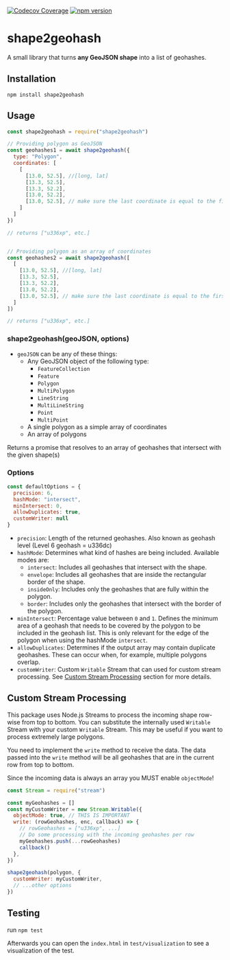 [![Codecov Coverage](https://img.shields.io/codecov/c/github/marcelreppi/shape2geohash/master.svg?style=flat-square)](https://codecov.io/gh/marcelreppi/shape2geohash/)
[![npm version](https://badge.fury.io/js/shape2geohash.svg)](https://badge.fury.io/js/shape2geohash)

# shape2geohash

A small library that turns **any GeoJSON shape** into a list of geohashes.


## Installation

```
npm install shape2geohash
```

## Usage

```js
const shape2geohash = require("shape2geohash")

// Providing polygon as GeoJSON
const geohashes1 = await shape2geohash({
  type: "Polygon",
  coordinates: [
    [
      [13.0, 52.5], //[long, lat]
      [13.3, 52.5],
      [13.3, 52.2],
      [13.0, 52.2],
      [13.0, 52.5], // make sure the last coordinate is equal to the first one
    ]
  ]
})

// returns ["u336xp", etc.]


// Providing polygon as an array of coordinates
const geohashes2 = await shape2geohash([
  [
    [13.0, 52.5], //[long, lat]
    [13.3, 52.5],
    [13.3, 52.2],
    [13.0, 52.2],
    [13.0, 52.5], // make sure the last coordinate is equal to the first one
  ]
])

// returns ["u336xp", etc.]
```

### shape2geohash(geoJSON, options)

* `geoJSON` can be any of these things:
  * Any GeoJSON object of the following type:
    * `FeatureCollection`
    * `Feature`
    * `Polygon`
    * `MultiPolygon`
    * `LineString`
    * `MultiLineString`
    * `Point`
    * `MultiPoint`
  * A single polygon as a simple array of coordinates
  * An array of polygons

Returns a promise that resolves to an array of geohashes that intersect with the given shape(s)

### Options

```js
const defaultOptions = {
  precision: 6,
  hashMode: "intersect",
  minIntersect: 0,
  allowDuplicates: true,
  customWriter: null
}
```

* `precision`: Length of the returned geohashes. Also known as geohash level (Level 6 geohash = u336dc)
* `hashMode`: Determines what kind of hashes are being included. Available modes are:
  * `intersect`: Includes all geohashes that intersect with the shape.
  * `envelope`: Includes all geohashes that are inside the rectangular border of the shape.
  * `insideOnly`: Includes only the geohashes that are fully within the polygon.
  * `border`: Includes only the geohashes that intersect with the border of the polygon.
* `minIntersect`: Percentage value between `0` and `1`. Defines the minimum area of a geohash that needs to be covered by the polygon to be included in the geohash list. This is only relevant for the edge of the polygon when using the hashMode `intersect`.
* `allowDuplicates`: Determines if the output array may contain duplicate geohashes. These can occur when, for example, multiple polygons overlap.
* `customWriter`: Custom `Writable` Stream that can used for custom stream processing. See [Custom Stream Processing](#custom-stream-processing) section for more details.

## Custom Stream Processing

This package uses Node.js Streams to process the incoming shape row-wise from top to bottom. You can substitute the internally used `Writable` Stream with your custom `Writable` Stream. This may be useful if you want to process extremely large polygons. 

You need to implement the `write` method to receive the data. The data passed into the `write` method will be all geohashes that are in the current row from top to bottom. 

Since the incoming data is always an array you MUST enable `objectMode`!

```js
const Stream = require("stream")

const myGeohashes = []
const myCustomWriter = new Stream.Writable({
  objectMode: true, // THIS IS IMPORTANT
  write: (rowGeohashes, enc, callback) => {
    // rowGeohashes = ["u336xp", ...]
    // Do some processing with the incoming geohashes per row
    myGeohashes.push(...rowGeohashes)
    callback()
  },
})

shape2geohash(polygon, { 
  customWriter: myCustomWriter,
  // ...other options
})
```

## Testing

run `npm test`

Afterwards you can open the `index.html` in `test/visualization` to see a visualization of the test.
